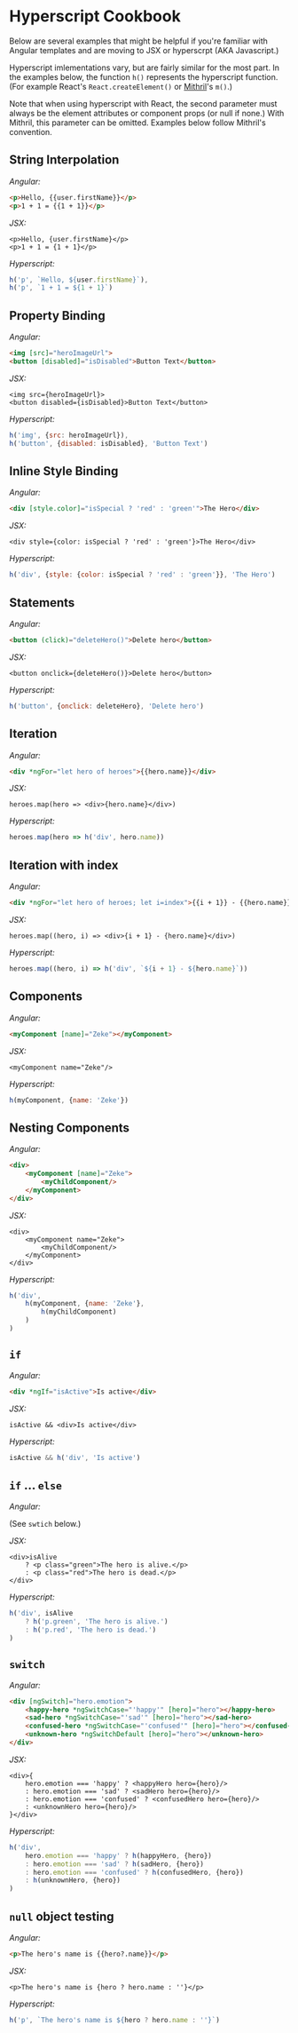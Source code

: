 # Hyperscript Cookbook

Below are several examples that might be helpful if you're familiar with Angular templates and are moving to JSX or hyperscrpt (AKA Javascript.)

Hyperscript imlementations vary, but are fairly similar for the most part. In the examples below, the function `h()` represents the hyperscript function. (For example React's `React.createElement()` or [Mithril](https://mithril.js.org/)'s `m()`.)

Note that when using hyperscript with React, the second parameter must always be the element attributes or component props (or null if none.) With Mithril, this parameter can be omitted. Examples below follow Mithril's convention.

## String Interpolation

*Angular:*

```html
<p>Hello, {{user.firstName}}</p>
<p>1 + 1 = {{1 + 1}}</p>
```

*JSX:*

```
<p>Hello, {user.firstName}</p>
<p>1 + 1 = {1 + 1}</p>
```

*Hyperscript:*

```javascript
h('p', `Hello, ${user.firstName}`),
h('p', `1 + 1 = ${1 + 1}`)
```

## Property Binding

*Angular:*

```html
<img [src]="heroImageUrl">
<button [disabled]="isDisabled">Button Text</button>
```

*JSX:*

```
<img src={heroImageUrl}>
<button disabled={isDisabled}>Button Text</button>
```

*Hyperscript:*

```javascript
h('img', {src: heroImageUrl}),
h('button', {disabled: isDisabled}, 'Button Text')
```

## Inline Style Binding

*Angular:*

```html
<div [style.color]="isSpecial ? 'red' : 'green'">The Hero</div>
```

*JSX:*

```
<div style={color: isSpecial ? 'red' : 'green'}>The Hero</div>
```

*Hyperscript:*

```javascript
h('div', {style: {color: isSpecial ? 'red' : 'green'}}, 'The Hero')
```

## Statements

*Angular:*

```html
<button (click)="deleteHero()">Delete hero</button>
```

*JSX:*

```
<button onclick={deleteHero()}>Delete hero</button>
```

*Hyperscript:*

```javascript
h('button', {onclick: deleteHero}, 'Delete hero')
```

## Iteration

*Angular:*

```html
<div *ngFor="let hero of heroes">{{hero.name}}</div>
```

*JSX:*

```
heroes.map(hero => <div>{hero.name}</div>)
```

*Hyperscript:*

```javascript
heroes.map(hero => h('div', hero.name))
```

## Iteration with index

*Angular:*

```html
<div *ngFor="let hero of heroes; let i=index">{{i + 1}} - {{hero.name}}</div>
```

*JSX:*

```
heroes.map((hero, i) => <div>{i + 1} - {hero.name}</div>)
```

*Hyperscript:*

```javascript
heroes.map((hero, i) => h('div', `${i + 1} - ${hero.name}`))
```

## Components

*Angular:*

```html
<myComponent [name]="Zeke"></myComponent>
```

*JSX:*

```
<myComponent name="Zeke"/>
```

*Hyperscript:*

```javascript
h(myComponent, {name: 'Zeke'})
```

## Nesting Components

*Angular:*

```html
<div>
    <myComponent [name]="Zeke">
        <myChildComponent/>
    </myComponent>
</div>
```

*JSX:*

```
<div>
    <myComponent name="Zeke">
        <myChildComponent/>
    </myComponent>
</div>
```

*Hyperscript:*

```javascript
h('div',
    h(myComponent, {name: 'Zeke'},
        h(myChildComponent)
    )
)
```

## `if`

*Angular:*

```html
<div *ngIf="isActive">Is active</div>
```

*JSX:*

```
isActive && <div>Is active</div>
```

*Hyperscript:*

```javascript
isActive && h('div', 'Is active')
```

## `if` ... `else`

*Angular:*

(See `swtich` below.)

*JSX:*

```
<div>isAlive
    ? <p class="green">The hero is alive.</p>
    : <p class="red">The hero is dead.</p>
</div>
```

*Hyperscript:*

```javascript
h('div', isAlive
    ? h('p.green', 'The hero is alive.')
    : h('p.red', 'The hero is dead.')
)
```

## `switch`

*Angular:*

```html
<div [ngSwitch]="hero.emotion">
    <happy-hero *ngSwitchCase="'happy'" [hero]="hero"></happy-hero>
    <sad-hero *ngSwitchCase="'sad'" [hero]="hero"></sad-hero>
    <confused-hero *ngSwitchCase="'confused'" [hero]="hero"></confused-hero>
    <unknown-hero *ngSwitchDefault [hero]="hero"></unknown-hero>
</div>
```

*JSX:*

```
<div>{
    hero.emotion === 'happy' ? <happyHero hero={hero}/>
    : hero.emotion === 'sad' ? <sadHero hero={hero}/>
    : hero.emotion === 'confused' ? <confusedHero hero={hero}/>
    : <unknownHero hero={hero}/>
}</div>
```

*Hyperscript:*

```javascript
h('div',
    hero.emotion === 'happy' ? h(happyHero, {hero})
    : hero.emotion === 'sad' ? h(sadHero, {hero})
    : hero.emotion === 'confused' ? h(confusedHero, {hero})
    : h(unknownHero, {hero})
)
```

## `null` object testing

*Angular:*

```html
<p>The hero's name is {{hero?.name}}</p>
```

*JSX:*

```
<p>The hero's name is {hero ? hero.name : ''}</p>
```

*Hyperscript:*

```javascript
h('p', `The hero's name is ${hero ? hero.name : ''}`)
```
